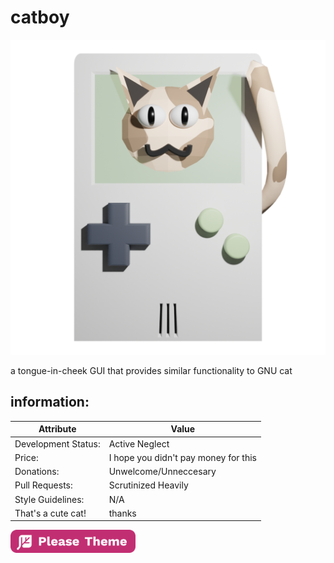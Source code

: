 # catboy

![catboy logo](assets/logo.png)

a tongue-in-cheek GUI that provides similar functionality to GNU cat

## information:
Attribute | Value
---|---
Development Status: | Active Neglect
Price: | I hope you didn't pay money for this
Donations: | Unwelcome/Unneccesary
Pull Requests: | Scrutinized Heavily
Style Guidelines: | N/A
That's a cute cat! | thanks

<img src="assets/badge.png" width="200" />